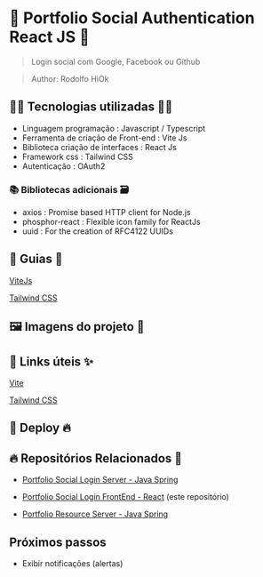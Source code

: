 # 🚀 Portfolio Social Authentication React JS 🚀

> Login social com Google, Facebook ou Github

> Author: Rodolfo HiOk

## 👨‍💻 Tecnologias utilizadas 👩‍💻

- Linguagem programação : Javascript / Typescript
- Ferramenta de criação de Front-end : Vite Js
- Biblioteca criação de interfaces : React Js
- Framework css : Tailwind CSS
- Autenticação : OAuth2

### 📚 Bibliotecas adicionais 🗃️

- axios : Promise based HTTP client for Node.js
- phosphor-react : Flexible icon family for ReactJs
- uuid : For the creation of RFC4122 UUIDs

## 📃 Guias 📖

[ViteJs](vite.md)

[Tailwind CSS](tailwind.md)

## 🖼️ Imagens do projeto 👀

## 🔗 Links úteis ✨

[Vite](https://vitejs.dev/)

[Tailwind CSS](https://tailwindcss.com/)

## 🚀 Deploy 🔥

## 🔥 Repositórios Relacionados 🫶

- [Portfolio Social Login Server - Java Spring](https://github.com/rodolfoHOk/hiok.port-social-auth-server)

- [Portfolio Social Login FrontEnd - React](https://github.com/rodolfoHOk/hiok.port-social-auth-react) (este repositório)

- [Portfolio Resource Server - Java Spring](https://github.com/rodolfoHOk/hiok.port-resource-server)

## Próximos passos

- Exibir notificações (alertas)
